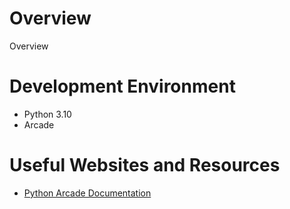 # Overview
Overview

# Development Environment
* Python 3.10
* Arcade

# Useful Websites and Resources
* [Python Arcade Documentation](https://api.arcade.academy/en/latest/)
